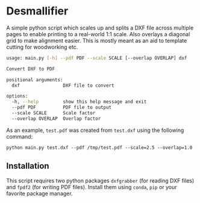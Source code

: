 # Desmallifier

A simple python script which scales up and splits a DXF file across
multiple pages to enable printing to a real-world 1:1 scale. Also overlays
a diagonal grid to make alignment easier. This is mostly meant as an aid to
template cutting for woodworking etc.

```bash
usage: main.py [-h] --pdf PDF --scale SCALE [--overlap OVERLAP] dxf

Convert DXF to PDF

positional arguments:
  dxf                DXF file to convert

options:
  -h, --help         show this help message and exit
  --pdf PDF          PDF file to output
  --scale SCALE      Scale factor
  --overlap OVERLAP  Overlap factor
```

As an example, `test.pdf` was created from `test.dxf` using the following
command:

```
python main.py test.dxf --pdf /tmp/test.pdf --scale=2.5 --overlap=1.0
```

## Installation

This script requires two python packages `dxfgrabber` (for reading DXF
files) and `fpdf2` (for writing PDF files). Install them using `conda`,
`pip` or your favorite package manager.
